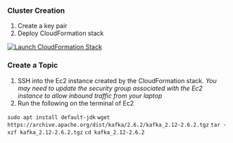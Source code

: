 
### Cluster Creation

1. Create a key pair
2. Deploy CloudFormation stack

[![Launch CloudFormation Stack](https://sharkech-public.s3.amazonaws.com/misc-public/cloudformation-launch-stack.png)](https://console.aws.amazon.com/cloudformation/home#/stacks/new?stackName=msk-cluster&templateURL=https://sharkech-public.s3.amazonaws.com/misc-public/msk_cluster.yaml)

### Create a Topic

1. SSH into the Ec2 instance created by the CloudFormation stack. *You may need to update the security group associated with the Ec2 instance to allow inbound traffic from your laptop*
2. Run the following on the terminal of Ec2 

```sudo apt install default-jdk```
```wget https://archive.apache.org/dist/kafka/2.6.2/kafka_2.12-2.6.2.tgz```
```tar -xzf kafka_2.12-2.6.2.tgz```
```cd kafka_2.12-2.6.2```


